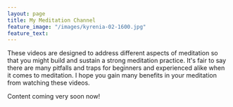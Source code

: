 ```yaml
---
layout: page
title: My Meditation Channel
feature_image: "/images/kyrenia-02-1600.jpg"
feature_text:
---
```


These videos are designed to address different aspects of meditation so that you might build and sustain a strong meditation practice. It's fair to say there are many pitfalls and traps for beginners and experienced alike when it comes to meditation. I hope you gain many benefits in your meditation from watching these videos.

Content coming very soon now!  
